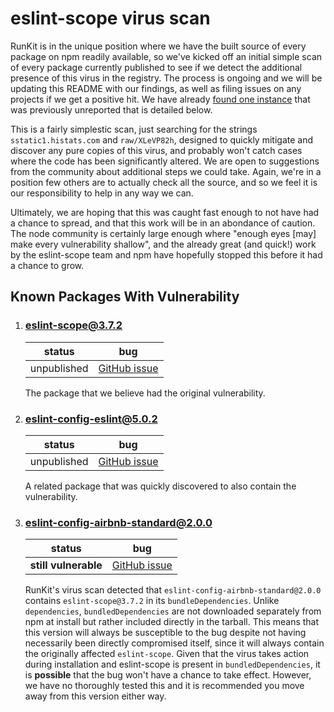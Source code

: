 # eslint-scope virus scan

RunKit is in the unique position where we have the built source of every package
on npm readily available, so we've kicked off an initial simple scan of every
package currently published to see if we detect the additional presence of this
virus in the registry. The process is ongoing and we will be updating this
README with our findings, as well as filing issues on any projects if we get a
positive hit. We have already [found one instance](https://github.com/runkitdev/eslint-scope-scan/blob/master/README.md#eslint-config-airbnb-standard200) that was previously unreported
that is detailed below.

This is a fairly simplestic scan, just searching for the strings
`sstatic1.histats.com` and `raw/XLeVP82h`, designed to quickly mitigate and
discover any pure copies of this virus, and probably won't catch cases where the
code has been significantly altered. We are open to suggestions from the
community about additional steps we could take. Again, we're in a position few
others are to actually check all the source, and so we feel it is our
responsibility to help in any way we can.

Ultimately, we are hoping that this was caught fast enough to not have had a
chance to spread, and that this work will be in an abondance of caution. The
node community is certainly large enough where "enough eyes [may] make every
vulnerability shallow", and the already great (and quick!) work by the
eslint-scope team and npm have hopefully stopped this before it had a chance to
grow.

## Known Packages With Vulnerability

1. ### eslint-scope@3.7.2

   | status | bug |
   |--------|---------------|
   | unpublished | [GitHub issue](https://github.com/eslint/eslint-scope/issues/39) |

   The package that we believe had the original vulnerability.
   
2. ### eslint-config-eslint@5.0.2

   | status | bug |
   |--------|---------------|
   | unpublished | [GitHub issue](https://github.com/eslint/eslint-scope/issues/39) |
  
   A related package that was quickly discovered to also contain the vulnerability.

3. ### eslint-config-airbnb-standard@2.0.0

   | status | bug |
   |--------|---------------|
   | **still vulnerable** | [GitHub issue](https://github.com/doasync/eslint-config-airbnb-standard/issues/3) |
   
   RunKit's virus scan detected that `eslint-config-airbnb-standard@2.0.0` contains `eslint-scope@3.7.2` in its `bundleDependencies`. Unlike `dependencies`, `bundledDependencies` are not downloaded separately from npm at install but rather included directly in the tarball. This means that this version will always be susceptible to the bug despite not having necessarily been directly compromised itself, since it will always contain the originally affected `eslint-scope`. Given that the virus takes action during installation and eslint-scope is present in `bundledDependencies`, it is **possible** that the bug won't have a chance to take effect. However, we have no thoroughly tested this and it is recommended you move away from this version either way.
